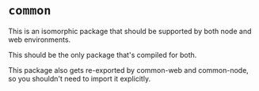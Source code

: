 # `common`

This is an isomorphic package that should be supported by both node and web environments.

This should be the only package that's compiled for both.

This package also gets re-exported by common-web and common-node, so you shouldn't need to import it explicitly.